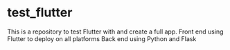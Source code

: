 # test_flutter
This is a repository to test Flutter with and create a full app.
Front end using Flutter to deploy on all platforms
Back end using Python and Flask

